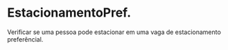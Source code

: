 # EstacionamentoPref.
Verificar se uma pessoa pode estacionar em uma vaga de estacionamento preferêncial.

